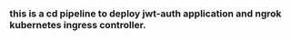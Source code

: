 <h3> this is a cd pipeline to deploy jwt-auth application and ngrok kubernetes ingress controller. </h3>
